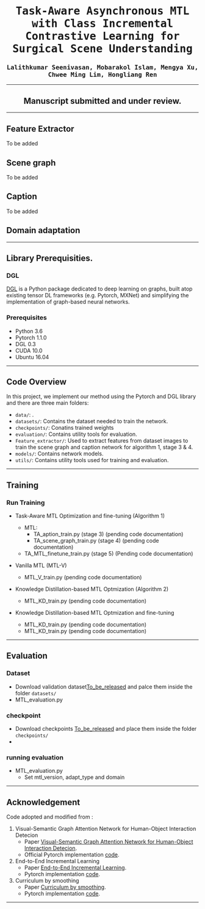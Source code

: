 <div align="center">

<samp>

<h1> Task-Aware Asynchronous MTL with  Class Incremental Contrastive Learning for Surgical Scene Understanding </h1>

<h3> Lalithkumar Seenivasan, Mobarakol Islam, Mengya Xu, Chwee Ming  Lim, Hongliang Ren </h3>

</samp>   

---
Manuscript submitted and under review.
---

</div>     
    
---
## Feature Extractor
To be added
## Scene graph
To be added

## Caption
To be added

## Domain adaptation

---
## Library Prerequisities.

### DGL
<a href='https://docs.dgl.ai/en/latest/install/index.html'>DGL</a> is a Python package dedicated to deep learning on graphs, built atop existing tensor DL frameworks (e.g. Pytorch, MXNet) and simplifying the implementation of graph-based neural networks.

### Prerequisites
- Python 3.6
- Pytorch 1.1.0
- DGL 0.3
- CUDA 10.0
- Ubuntu 16.04

---

## Code Overview
In this project, we implement our method using the Pytorch and DGL library and there are three main folders: 

- `data/`: .
- `datasets/`: Contains the dataset needed to train the network.
- `checkpoints/`: Conatins trained weights
- `evaluation/`: Contains utility tools for evaluation.
- `Feature_extractor/`: Used to extract features from dataset images to train the scene graph and caption network for algorithm 1, stage 3 & 4.
- `models/`: Contains network models.
- `utils/`: Contains utility tools used for training and evaluation.

---

## Training
### Run Training

- Task-Aware MTL Optimization and fine-tuning (Algorithm 1)
  - MTL:
    - TA_aption_train.py (stage 3) (pending code documentation)
    - TA_scene_graph_train.py (stage 4) (pending code documentation)
  - TA_MTL_finetune_train.py (stage 5) (Pending code documentation)

- Vanilla MTL (MTL-V)
  - MTL_V_train.py (pending code documentation)

- Knowledge Distillation-based MTL Optmization (Algorithm 2)
  - MTL_KD_train.py (pending code documentation)

- Knowledge Distillation-based MTL Optmization and fine-tuning
  - MTL_KD_train.py (pending code documentation)
  - MTL_KD_train.py (pending code documentation)

---

## Evaluation
### Dataset
- Download validation dataset[To_be_released]() and palce them inside the folder `datasets/`
- MTL_evaluation.py
### checkpoint
- Download checkpoints [To_be_released]() and place them inside the folder `checkpoints/`
- 
### running evaluation
- MTL_evaluation.py
  - Set mtl_version, adapt_type and domain

---

## Acknowledgement
Code adopted and modified from :
1. Visual-Semantic Graph Attention Network for Human-Object Interaction Detecion
    - Paper [Visual-Semantic Graph Attention Network for Human-Object Interaction Detecion](https://arxiv.org/abs/2001.02302).
    - Official Pytorch implementation [code](https://github.com/birlrobotics/vs-gats).
2. End-to-End Incremental Learning
    - Paper [End-to-End Incremental Learning](ttps://arxiv.org/pdf/1807.09536.pdf).
    - Pytorch implementation [code](https://github.com/fmcp/EndToEndIncrementalLearning).
3. Curriculum by smoothing
    - Paper [Curriculum by smoothing](https://arxiv.org/pdf/2003.01367.pdf).
    - Pytorch implementation [code](https://github.com/pairlab/CBS).

---

